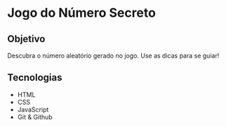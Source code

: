 <h1>Jogo do Número Secreto</h1>
<h2>Objetivo</h2>
<p>Descubra o número aleatório gerado no jogo. Use as dicas para se guiar!</p>
<h2>Tecnologias</h2>
<ul>
    <li>HTML</li>
    <li>CSS</li>
    <li>JavaScript</li>
    <li>Git & Github</li>
</ul>